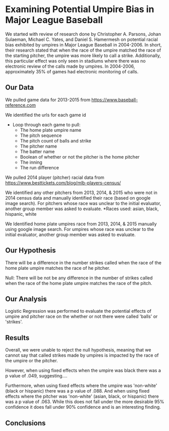 # Examining Potential Umpire Bias in Major League Baseball

We started with review of research done by Christopher A. Parsons, Johan Sulaeman, Michael C. Yates, and Daniel S. Hamermesh on potential racial bias exhibited by umpires in Major League Baseball in 2004-2006. In short, their research stated that when the race of the umpire matched the race of the starting pitcher, the umpire was more likely to call a strike. Additionally, this particular effect was only seen in stadiums where there was no electronic review of the calls made by umpires. In 2004-2006, approximately 35% of games had electronic monitoring of calls.

## Our Data

We pulled game data for 2013-2015 from https://www.baseball-reference.com

We identified the urls for each game id
* Loop through each game to pull:
	- The home plate umpire name
	- The pitch sequence
	- The pitch count of balls and strike
	- The pitcher name
	- The batter name
	- Boolean of whether or not the pitcher is the home pitcher
	- The inning
	- The run difference

We pulled 2014 player (pitcher) racial data from https://www.besttickets.com/blog/mlb-players-census/

We identified any other pitchers from 2013, 2014, & 2015 who were not in 2014 census data and manually identified their race (based on google image search). For pitchers whose race was unclear to the initial evaluator, another group member was asked to evaluate.
*Races used: asian, black, hispanic, white

We Identified home plate umpires race from 2013, 2014, & 2015 manually using google image search. For umpires whose race was unclear to the initial evaluator, another group member was asked to evaluate.

## Our Hypothesis

There will be a difference in the number strikes called when the race of the home plate umpire matches the race of he pitcher.

Null: There will be not be any difference in the number of strikes called when the race of the home plate umpire matches the race of the pitch.

## Our Analysis

Logistic Regression was performed to evaluate the potential effects of umpire and pitcher race on the whether or not there were called 'balls' or 'strikes'.

## Results

Overall, we were unable to reject the null hypothesis, meaning that we cannot say that called strikes made by umpires is impacted by the race of the umpire or the pitcher.

However, when using fixed effects when the umpire was black there was a p value of .049, suggesting....

Furthermore, when using fixed effects where the umpire was 'non-white' (black or hispanic) there was a p value of .088. And when using fixed effects where the pitcher was 'non-white' (asian, black, or hispanic) there was a p value of .063. While this does not fall under the more desirable 95% confidence it does fall under 90% confidence and is an interesting finding.

## Conclusions